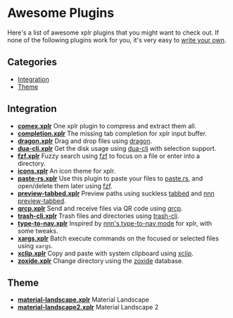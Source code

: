 Awesome Plugins
===============

Here's a list of awesome xplr plugins that you might want to check out. If none
of the following plugins work for you, it's very easy to
[write your own][1].


Categories
----------

- [Integration][2]
- [Theme][3]


Integration
-----------
- [**comex.xplr**][21] One xplr plugin to compress and extract them all.
- [**completion.xplr**][25] The missing tab completion for xplr input buffer.
- [**dragon.xplr**][4] Drag and drop files using [dragon][5].
- [**dua-cli.xplr**][6] Get the disk usage using [dua-cli][7] with selection
  support.
- [**fzf.xplr**][8] Fuzzy search using [fzf][9] to focus on a file or enter
  into a directory.
- [**icons.xplr**][30] An icon theme for xplr.
- [**paste-rs.xplr**][23] Use this plugin to paste your files to
  [paste.rs][24], and open/delete them later using [fzf][9].
- [**preview-tabbed.xplr**][10] Preview paths using suckless [tabbed][11] and
  [nnn preview-tabbed][12].
- [**qrcp.xplr**][26] Send and receive files via QR code using [qrcp][27].
- [**trash-cli.xplr**][13] Trash files and directories using [trash-cli][14].
- [**type-to-nav.xplr**][28] Inspired by [nnn's type-to-nav mode][29] for xplr,
  with some tweaks.
- [**xargs.xplr**][22] Batch execute commands on the focused or selected files
  using `xargs`.
- [**xclip.xplr**][15] Copy and paste with system clipboard using [xclip][16].
- [**zoxide.xplr**][17] Change directory using the [zoxide][18] database.


Theme
-----

- [**material-landscape.xplr**][19] Material Landscape
- [**material-landscape2.xplr**][20] Material Landscape 2


[1]:./writing-plugins.md
[2]:#integration
[3]:#theme
[4]:https://github.com/sayanarijit/dragon.xplr
[5]:https://github.com/mwh/dragon
[6]:https://github.com/sayanarijit/dua-cli.xplr
[7]:https://github.com/Byron/dua-cli
[8]:https://github.com/sayanarijit/fzf.xplr
[9]:https://github.com/junegunn/fzf
[10]:https://github.com/sayanarijit/preview-tabbed.xplr
[11]:https://tools.suckless.org/tabbed/
[12]:https://github.com/jarun/nnn/blob/master/plugins/preview-tabbed
[13]:https://github.com/sayanarijit/trash-cli.xplr
[14]:https://github.com/andreafrancia/trash-cli
[15]:https://github.com/sayanarijit/xclip.xplr
[16]:https://github.com/astrand/xclip
[17]:https://github.com/sayanarijit/zoxide.xplr
[18]:https://github.com/ajeetdsouza/zoxide
[19]:https://github.com/sayanarijit/material-landscape.xplr
[20]:https://github.com/sayanarijit/material-landscape2.xplr
[21]:https://github.com/sayanarijit/comex.xplr
[22]:https://github.com/sayanarijit/xargs.xplr
[23]:https://github.com/dtomvan/paste-rs.xplr
[24]:https://paste.rs
[25]:https://github.com/sayanarijit/completion.xplr
[26]:https://github.com/sayanarijit/qrcp.xplr
[27]:https://github.com/claudiodangelis/qrcp
[28]:https://github.com/prncss-xyz/type-to-nav.xplr
[29]:https://github.com/jarun/nnn/wiki/concepts#type-to-nav
[30]:https://github.com/prncss-xyz/icons.xplr
